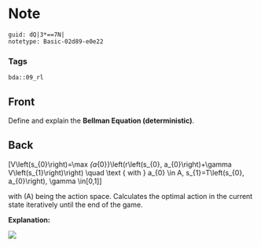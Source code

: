# Note
```
guid: dQ|3*==7N|
notetype: Basic-02d89-e0e22
```

### Tags
```
bda::09_rl
```

## Front
Define and explain the <b>Bellman Equation (deterministic)</b>.

## Back
\[V\left(s_{0}\right)=\max _{a_{0}}\left(r\left(s_{0}, a_{0}\right)+\gamma V\left(s_{1}\right)\right) \quad \text { with } a_{0} \in A, s_{1}=T\left(s_{0}, a_{0}\right), \gamma \in[0,1]\]

with \(A\) being the action space. Calculates the optimal action in the current state iteratively until the end of the game.

<b>Explanation:</b>

<img src="paste-6fb81a999e5a81e2ee050b69f91d4578dc05000e.jpg">
